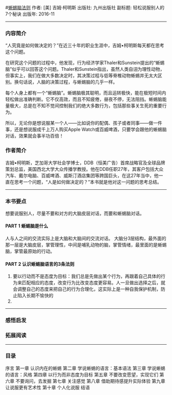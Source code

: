 #[蜥蜴脑法则](https://book.douban.com/subject/26892353/)
作者:  [美] 吉姆·柯明斯
出版社: 九州出版社
副标题: 轻松说服别人的7个秘诀
出版年: 2016-11
***
### 内容简介 
“人究竟是如何做决定的？”在近三十年的职业生涯中，吉姆•柯明斯每天都在思考这个问题。

在研究这个问题的过程中，他发现，行为经济学家Thaler和Sunstein提出的“蜥蜴脑”似乎可以回答这个问题。Thaler和Sunstein指出，虽然人类自诩为理性动物，但事实上，我们在做大多数决定时，其决策过程与低等脊椎动物蜥蜴并无太大区别。换句话说，人脑的决策过程，与蜥蜴脑的几乎一样。

每个人身上都有一个“蜥蜴脑”。蜥蜴脑极其聪明，而且运转极快，能在极短时间内轻松做出准确判断。它不仅高效，而且不知疲倦，昼夜不停，无法阻挡。蜥蜴脑能量极大，总是在不知不觉间控制我们的绝大多数行为，包括那些事关生死的重要行为。

所以，无论你是想说服某一个人——比如说你的配偶、孩子或者同事——做一件事，还是想说服成千上万人购买Apple Watch或百威啤酒，只要学会跟他的蜥蜴脑对话，效果就会事半功百倍！

### 作者简介 
吉姆•柯明斯，芝加哥大学社会学博士，DDB（恒美广告）首席战略官及全球品牌策划总监，美国西北大学大众传播学教授。他在DDB任职27年，其客户包括大众汽车、戴尔电脑、百威啤酒、威斯汀酒店集团等跨国巨头，在这27年当中，他一直在思考一个问题，“人是如何做决定的？”本书就是他对这一问题的思考总结。

***
### 本书要点
想要说服别人，尽量不要和对方的大脑皮层对话，而要和蜥蜴脑对话。

#### PART 1 蜥蜴脑是什么
人与人之间的交流实际上是大脑和大脑间的交流对话。
大脑分3层结构，最外面的那一层是大脑皮层，掌管理性，中间是哺乳动物的脑，掌管情绪，最里面的是蜥蜴脑，掌管最原始的行动。

#### PART 2 认识蜥蜴脑语言的3条法则
1. 要以行动而不是态度为目标：我们总是先做出某个行为，再跟着自己具体的行为来匹配相应的态度，改变行为比改变态度更容易。人一旦做出选择之后，就会调整自己的态度来把自己的行为合理化，这实际上是一种自我保护机制，防止陷入长期不愉快的
2. 


***
### 感悟启发
### 拓展阅读
***
### 目录
序言 
第一章 认识内在的蜥蜴 
第二章 学说蜥蜴的语言：基本语法
第三章 学说蜥蜴的语言：风格
第四章 以行为而非态度为目标
第五章 不要改变愿望，实现它们 
第六章 不要询问，去发掘 
第七章 关注感觉 
第八章 借助期待感提升实际体验 
第九章 让说服更有艺术性 
第十章 个人化说服
结语
